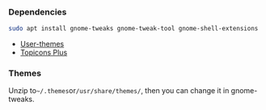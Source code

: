 ### Dependencies
```bash
sudo apt install gnome-tweaks gnome-tweak-tool gnome-shell-extensions
```
- [User-themes](https://extensions.gnome.org/extension/19/user-themes/)
- [Topicons Plus](https://extensions.gnome.org/extension/495/topicons/)

### Themes
Unzip to`~/.themes`or`/usr/share/themes/`, then you can change it in gnome-tweaks.
